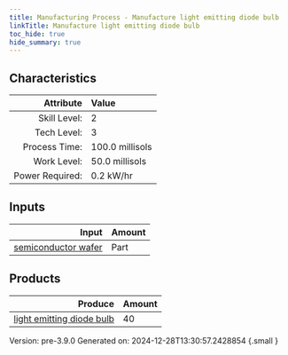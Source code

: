 ```yaml
---
title: Manufacturing Process - Manufacture light emitting diode bulb
linkTitle: Manufacture light emitting diode bulb
toc_hide: true
hide_summary: true
---
```



## Characteristics

| Attribute      | Value |
|--------:|:------|
|Skill Level:|2|
|Tech Level:|3|
|Process Time:|100.0 millisols|
|Work Level:|50.0 millisols|
|Power Required:|0.2 kW/hr|

## Inputs

| Input      | Amount |
|--------:|:------|
|[semiconductor wafer](/docs/definitions/part/semiconductor-wafer)|Part|1|

## Products


| Produce      | Amount |
|--------:|:------|
|[light emitting diode bulb](/docs/definitions/part/light-emitting-diode-bulb)|40|


Version: pre-3.9.0 Generated on: 2024-12-28T13:30:57.2428854
{.small }

